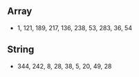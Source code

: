 ## Array
- 1, 121, 189, 217, 136, 238, 53, 283, 36, 54

## String
- 344, 242, 8, 28, 38, 5, 20, 49, 28

